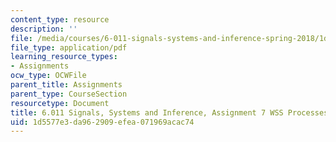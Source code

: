 ```yaml
---
content_type: resource
description: ''
file: /media/courses/6-011-signals-systems-and-inference-spring-2018/1d5577e3da962909efea071969acac74_MIT6_011S18ps7.pdf
file_type: application/pdf
learning_resource_types:
- Assignments
ocw_type: OCWFile
parent_title: Assignments
parent_type: CourseSection
resourcetype: Document
title: 6.011 Signals, Systems and Inference, Assignment 7 WSS Processes
uid: 1d5577e3-da96-2909-efea-071969acac74
---
```

